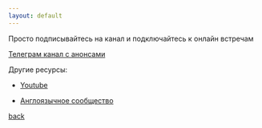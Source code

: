 ```yaml
---
layout: default
---
```



Просто подписывайтесь на канал и подключайтесь к онлайн встречам

[Телеграм канал с анонсами](https://t.me/voicelunch_ru)

Другие ресурсы:

- [Youtube](https://www.youtube.com/channel/UCWS33BPTpucZjQ6MVMqxOMQ)

- [Англоязычное сообщество](http://voicelunch.com/) 



[back](./)

